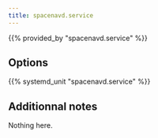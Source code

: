 ```yaml
---
title: spacenavd.service
---
```


{{% provided_by "spacenavd.service" %}}

## Options

{{% systemd_unit "spacenavd.service" %}}

## Additionnal notes

Nothing here.
